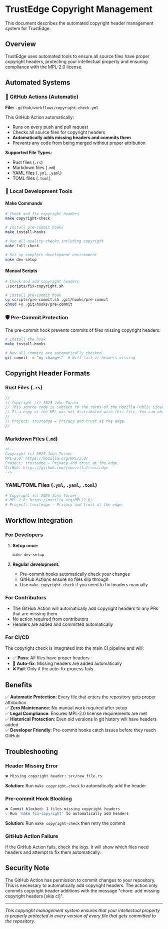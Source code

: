 <!--
Copyright (c) 2025 John Turner
MPL-2.0: https://mozilla.org/MPL/2.0/
Project: trustedge — Privacy and trust at the edge.
GitHub: https://github.com/johnzilla/trustedge
-->

# TrustEdge Copyright Management

This document describes the automated copyright header management system for TrustEdge.

## Overview

TrustEdge uses automated tools to ensure all source files have proper copyright headers, protecting your intellectual property and ensuring compliance with the MPL-2.0 license.

## Automated Systems

### 🤖 GitHub Actions (Automatic)

**File:** `.github/workflows/copyright-check.yml`

This GitHub Action automatically:
- Runs on every push and pull request
- Checks all source files for copyright headers
- **Automatically adds missing headers and commits them**
- Prevents any code from being merged without proper attribution

**Supported File Types:**
- Rust files (`.rs`)
- Markdown files (`.md`) 
- YAML files (`.yml`, `.yaml`)
- TOML files (`.toml`)

### 🔧 Local Development Tools

#### Make Commands
```bash
# Check and fix copyright headers
make copyright-check

# Install pre-commit hooks
make install-hooks

# Run all quality checks including copyright
make full-check

# Set up complete development environment
make dev-setup
```

#### Manual Scripts
```bash
# Check and add copyright headers
./scripts/fix-copyright.sh

# Install pre-commit hook
cp scripts/pre-commit.sh .git/hooks/pre-commit
chmod +x .git/hooks/pre-commit
```

### 🛡️ Pre-Commit Protection

The pre-commit hook prevents commits of files missing copyright headers:

```bash
# Install the hook
make install-hooks

# Now all commits are automatically checked
git commit -m "my changes"  # Will fail if headers missing
```

## Copyright Header Formats

### Rust Files (`.rs`)
```rust
//
// Copyright (c) 2025 John Turner
// This source code is subject to the terms of the Mozilla Public License, v. 2.0.
// If a copy of the MPL was not distributed with this file, You can obtain one at https://mozilla.org/MPL/2.0/
//
// Project: trustedge — Privacy and trust at the edge.
//
```

### Markdown Files (`.md`)
```markdown
<!--
Copyright (c) 2025 John Turner
MPL-2.0: https://mozilla.org/MPL/2.0/
Project: trustedge — Privacy and trust at the edge.
GitHub: https://github.com/johnzilla/trustedge
-->
```

### YAML/TOML Files (`.yml`, `.yaml`, `.toml`)
```yaml
# Copyright (c) 2025 John Turner
# MPL-2.0: https://mozilla.org/MPL/2.0/
# Project: trustedge — Privacy and trust at the edge.
```

## Workflow Integration

### For Developers

1. **Setup once:**
   ```bash
   make dev-setup
   ```

2. **Regular development:**
   - Pre-commit hooks automatically check your changes
   - GitHub Actions ensure no files slip through
   - Use `make copyright-check` if you need to fix headers manually

### For Contributors

- The GitHub Action will automatically add copyright headers to any PRs that are missing them
- No action required from contributors
- Headers are added and committed automatically

### For CI/CD

The copyright check is integrated into the main CI pipeline and will:
- ✅ **Pass**: All files have proper headers
- 🔄 **Auto-fix**: Missing headers are added automatically
- ❌ **Fail**: Only if the auto-fix process fails

## Benefits

✅ **Automatic Protection**: Every file that enters the repository gets proper attribution  
✅ **Zero Maintenance**: No manual work required after setup  
✅ **Legal Compliance**: Ensures MPL-2.0 license requirements are met  
✅ **Historical Protection**: Even old versions in git history will have headers added  
✅ **Developer Friendly**: Pre-commit hooks catch issues before they reach GitHub  

## Troubleshooting

### Header Missing Error
```bash
❌ Missing copyright header: src/new_file.rs
```
**Solution:** Run `make copyright-check` to automatically add the header

### Pre-commit Hook Blocking
```bash
❌ Commit blocked: 1 files missing copyright headers
💡 Run 'make fix-copyright' to automatically add headers
```
**Solution:** Run `make copyright-check` then retry the commit

### GitHub Action Failure
If the GitHub Action fails, check the logs. It will show which files need headers and attempt to fix them automatically.

## Security Note

The GitHub Action has permission to commit changes to your repository. This is necessary to automatically add copyright headers. The action only commits copyright header additions with the message "chore: add missing copyright headers [skip ci]".

---

*This copyright management system ensures that your intellectual property is properly protected in every version of every file that gets committed to the repository.*

